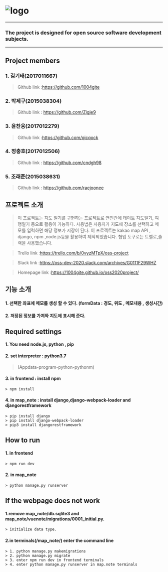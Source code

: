 ![logo](https://ifh.cc/g/5ZgIzu.png)
=
****
### The project is designed for open source software development subjects.
****
Project members
-
### 1. 김기태(2017011667)
   >Github link :<https://github.com/1004gite> 
### 2. 박제구(2015038304)
  >Github link : <https://github.com/Zigje9>   
### 3. 윤찬웅(2017012279)
  >Github link :<https://github.com/qicqock>
### 4. 정충호(2017012506)
  >Github link : <https://github.com/cndgh98>
### 5. 조래준(2015038631)
  >Github link : <https://github.com/raejoonee>

프로젝트 소개
-
   > 이 프로젝트는 지도 일기를 구현하는 프로젝트로 연인간에 데이트 지도일기, 여행일기 등으로 활용이 가능하다.
   > 사용법은 사용자가 지도에 장소를 선택하고 메모를 입력하면 해당 정보가 저장이 된다. 
   > 이 프로젝트는 kakao map API , django, npm ,node.js등을 활용하여 제작되었습니다. 
   > 협업 도구로는 트렐로,슬랙을 사용했습니다.
   
   > Trello link :<https://trello.com/b/0vyzMTpX/oss-project>
   
   > Slack link :<https://oss-dev-2020.slack.com/archives/G0111F29WHZ>
   
   >Homepage link :<https://1004gite.github.io/oss2020project/>
  
기능 소개
-
#### 1. 선택한 좌표에 메모를 생성 할 수 있다. (formData : 경도, 위도 , 메모내용 , 생성시간)
#### 2. 저장된 정보를 가져와 지도에 표시해 준다. 

   
   
Required settings
-
#### 1. You need node.js, python , pip  
#### 2. set interpreter : python3.7
   >(Appdata-program-python-pythonm)
#### 3. in frontend : install npm 
    > npm install
#### 4. in map_note : install django,django-webpack-loader and djangorestframework
    > pip install django
    > pip install django-webpack-loader
    > pip3 install djangorestframework
    
    
How to run
-
#### 1. in frontend 
    > npm run dev
#### 2. in map_note 
    > python manage.py runserver
    
    
If the webpage does not work
-
#### 1.remove map_note/db.sqlite3 and map_note/vuenote/migrations/0001_initial.py.
    > initialize data type.
#### 2.in terminals(/map_note/) enter the command line
    > 1. python manage.py makemigrations
    > 2. python manage.py migrate
    > 3. enter npm run dev in frontend terminals
    > 4. enter python manage.py runserver in map.note terminals
    

